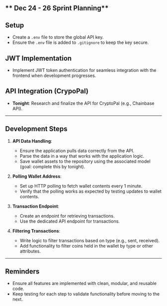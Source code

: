 ## ** Dec 24 - 26 Sprint Planning**

## Setup
- Create a `.env` file to store the global API key.
- Ensure the `.env` file is added to `.gitignore` to keep the key secure.

## JWT Implementation
- Implement JWT token authentication for seamless integration with the frontend when development progresses.

## API Integration (CrypoPal)
- **Tonight**: Research and finalize the API for CryptoPal (e.g., Chainbase API).

---

## Development Steps
1. **API Data Handling**:
    - Ensure the application pulls data correctly from the API.
    - Parse the data in a way that works with the application logic.
    - Save wallet assets to the repository using the associated model (goal: complete this by tonight).

2. **Polling Wallet Address**:
    - Set up HTTP polling to fetch wallet contents every 1 minute.
    - Verify that the polling works as expected by testing updates to wallet contents.

3. **Transaction Endpoint**:
    - Create an endpoint for retrieving transactions.
    - Use the dedicated API endpoint for transactions.

4. **Filtering Transactions**:
    - Write logic to filter transactions based on type (e.g., sent, received).
    - Add functionality to filter coins held in the wallet by type or other attributes.

---

## Reminders
- Ensure all features are implemented with clean, modular, and reusable code.
- Keep testing for each step to validate functionality before moving to the next.

